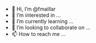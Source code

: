- 👋 Hi, I’m @fmaillar
- 👀 I’m interested in ...
- 🌱 I’m currently learning ...
- 💞️ I’m looking to collaborate on ...
- 📫 How to reach me ...

<!---
fmaillar/fmaillar is a ✨ special ✨ repository because its `README.md` (this file) appears on your GitHub profile.
You can click the Preview link to take a look at your changes.
--->
